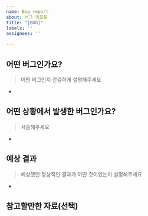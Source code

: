 ```yaml
---
name: Bug report
about: 버그 리포트
title: "[BUG]"
labels: ''
assignees: ''

---
```


## 어떤 버그인가요?

> 어떤 버그인지 간결하게 설명해주세요
- 

## 어떤 상황에서 발생한 버그인가요?

> 서술해주세요
- 

## 예상 결과

> 예상했던 정상적인 결과가 어떤 것이었는지 설명해주세요
- 

## 참고할만한 자료(선택)
